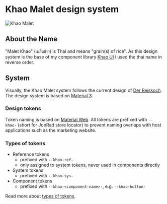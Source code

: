 # Khao Malet design system

![Khao Malet](https://bilder.koch-reis.de/logo/khao-malet.jpg "Khao Malet")

## About the Name

"Malet Khao" (เมล็ดข้าว) is Thai and means "grain(s) of rice". As this design system is the base of my component library [Khao UI](https://github.com/Der-Reiskoch/khao-ui) i used the thai name in reverse order.

## System

Visually, the Khao Malet system follows the current design of [Der Reiskoch](https://www.der-reiskoch.de/).  
The design system is based on [Material 3](https://m3.material.io/).

### Design tokens

Token naming is based on [Material Web](https://material-web.dev/).
All tokens are prefixed with `--khao-` (short for JobRad store locator) to prevent naming overlaps with host applications such as the marketing website.

### Types of tokens

- Reference tokens
  - prefixed with `--khao-ref-`
  - only assigned to system tokens, never used in components directly
- System tokens
  - prefixed with `--khao-sys-`
- Component tokens
  - prefixed with `--khao-<component-name>-`, e.g. `--khao-button-`

Read more about [types of tokens](https://m3.material.io/foundations/design-tokens/how-to-read-tokens).
